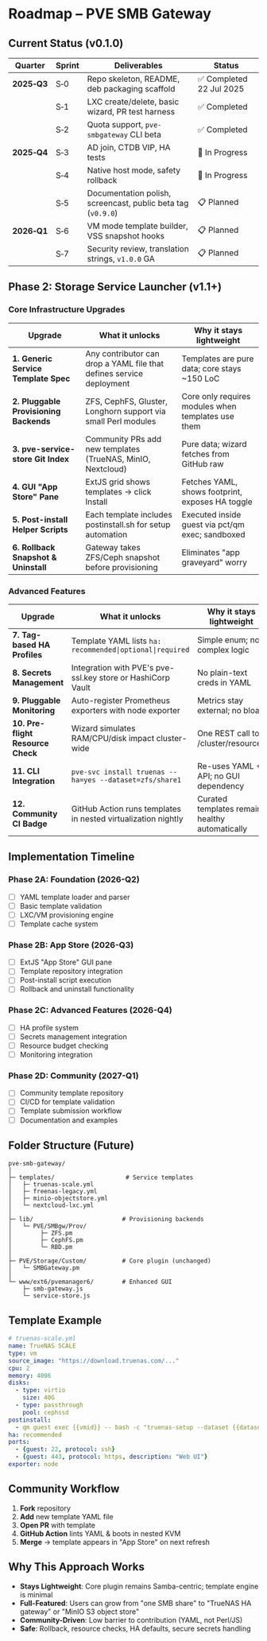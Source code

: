 # Roadmap – PVE SMB Gateway

## Current Status (v0.1.0)

| Quarter | Sprint | Deliverables | Status |
|---------|--------|--------------|--------|
| **2025‑Q3** | S‑0 | Repo skeleton, README, deb packaging scaffold | ✅ Completed 22 Jul 2025 |
| | S‑1 | LXC create/delete, basic wizard, PR test harness | ✅ Completed |
| | S‑2 | Quota support, `pve-smbgateway` CLI beta | ✅ Completed |
| **2025‑Q4** | S‑3 | AD join, CTDB VIP, HA tests | 🔄 In Progress |
| | S‑4 | Native host mode, safety rollback | 🔄 In Progress |
| | S‑5 | Documentation polish, screencast, public beta tag (`v0.9.0`) | 📋 Planned |
| **2026‑Q1** | S‑6 | VM mode template builder, VSS snapshot hooks | 📋 Planned |
| | S‑7 | Security review, translation strings, `v1.0.0` GA | 📋 Planned |

## Phase 2: Storage Service Launcher (v1.1+)

### Core Infrastructure Upgrades

| Upgrade | What it unlocks | Why it stays lightweight |
|---------|----------------|--------------------------|
| **1. Generic Service Template Spec** | Any contributor can drop a YAML file that defines service deployment | Templates are pure data; core stays ~150 LoC |
| **2. Pluggable Provisioning Backends** | ZFS, CephFS, Gluster, Longhorn support via small Perl modules | Core only requires modules when templates use them |
| **3. pve-service-store Git Index** | Community PRs add new templates (TrueNAS, MinIO, Nextcloud) | Pure data; wizard fetches from GitHub raw |
| **4. GUI "App Store" Pane** | ExtJS grid shows templates → click Install | Fetches YAML, shows footprint, exposes HA toggle |
| **5. Post-install Helper Scripts** | Each template includes postinstall.sh for setup automation | Executed inside guest via pct/qm exec; sandboxed |
| **6. Rollback Snapshot & Uninstall** | Gateway takes ZFS/Ceph snapshot before provisioning | Eliminates "app graveyard" worry |

### Advanced Features

| Upgrade | What it unlocks | Why it stays lightweight |
|---------|----------------|--------------------------|
| **7. Tag-based HA Profiles** | Template YAML lists `ha: recommended\|optional\|required` | Simple enum; no complex logic |
| **8. Secrets Management** | Integration with PVE's pve-ssl.key store or HashiCorp Vault | No plain-text creds in YAML |
| **9. Pluggable Monitoring** | Auto-register Prometheus exporters with node exporter | Metrics stay external; no bloat |
| **10. Pre-flight Resource Check** | Wizard simulates RAM/CPU/disk impact cluster-wide | One REST call to /cluster/resources |
| **11. CLI Integration** | `pve-svc install truenas --ha=yes --dataset=zfs/share1` | Re-uses YAML + API; no GUI dependency |
| **12. Community CI Badge** | GitHub Action runs templates in nested virtualization nightly | Curated templates remain healthy automatically |

## Implementation Timeline

### Phase 2A: Foundation (2026-Q2)
- [ ] YAML template loader and parser
- [ ] Basic template validation
- [ ] LXC/VM provisioning engine
- [ ] Template cache system

### Phase 2B: App Store (2026-Q3)
- [ ] ExtJS "App Store" GUI pane
- [ ] Template repository integration
- [ ] Post-install script execution
- [ ] Rollback and uninstall functionality

### Phase 2C: Advanced Features (2026-Q4)
- [ ] HA profile system
- [ ] Secrets management integration
- [ ] Resource budget checking
- [ ] Monitoring integration

### Phase 2D: Community (2027-Q1)
- [ ] Community template repository
- [ ] CI/CD for template validation
- [ ] Template submission workflow
- [ ] Documentation and examples

## Folder Structure (Future)

```
pve-smb-gateway/
│
├─ templates/                    # Service templates
│   ├─ truenas-scale.yml
│   ├─ freenas-legacy.yml
│   ├─ minio-objectstore.yml
│   └─ nextcloud-lxc.yml
│
├─ lib/                         # Provisioning backends
│   └─ PVE/SMBgw/Prov/
│        ├─ ZFS.pm
│        ├─ CephFS.pm
│        └─ RBD.pm
│
├─ PVE/Storage/Custom/          # Core plugin (unchanged)
│   └─ SMBGateway.pm
│
└─ www/ext6/pvemanager6/        # Enhanced GUI
    ├─ smb-gateway.js
    └─ service-store.js
```

## Template Example

```yaml
# truenas-scale.yml
name: TrueNAS SCALE
type: vm
source_image: "https://download.truenas.com/..."
cpu: 2
memory: 4096
disks:
  - type: virtio
    size: 40G
  - type: passthrough
    pool: cephssd
postinstall:
  - qm guest exec {{vmid}} -- bash -c "truenas-setup --dataset {{dataset}}"
ha: recommended
ports:
  - {guest: 22, protocol: ssh}
  - {guest: 443, protocol: https, description: "Web UI"}
exporter: node
```

## Community Workflow

1. **Fork** repository
2. **Add** new template YAML file
3. **Open PR** with template
4. **GitHub Action** lints YAML & boots in nested KVM
5. **Merge** → template appears in "App Store" on next refresh

## Why This Approach Works

- **Stays Lightweight**: Core plugin remains Samba-centric; template engine is minimal
- **Full-Featured**: Users can grow from "one SMB share" to "TrueNAS HA gateway" or "MinIO S3 object store"
- **Community-Driven**: Low barrier to contribution (YAML, not Perl/JS)
- **Safe**: Rollback, resource checks, HA defaults, secure secrets handling
